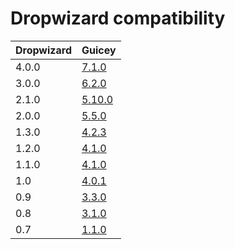 # Dropwizard compatibility

Dropwizard | Guicey
----------|---------
4.0.0 | [7.1.0](http://xvik.github.io/dropwizard-guicey/7.1.0)
3.0.0 | [6.2.0](http://xvik.github.io/dropwizard-guicey/6.2.0)
2.1.0 | [5.10.0](http://xvik.github.io/dropwizard-guicey/5.10.0)
2.0.0 | [5.5.0](http://xvik.github.io/dropwizard-guicey/5.5.0)
1.3.0 | [4.2.3](http://xvik.github.io/dropwizard-guicey/4.2.3)
1.2.0 | [4.1.0](http://xvik.github.io/dropwizard-guicey/4.1.0)
1.1.0 | [4.1.0](http://xvik.github.io/dropwizard-guicey/4.1.0)
1.0 | [4.0.1](http://xvik.github.io/dropwizard-guicey/4.0.1)
0.9 | [3.3.0](https://github.com/xvik/dropwizard-guicey/tree/dw-0.9)
0.8 | [3.1.0](https://github.com/xvik/dropwizard-guicey/tree/dw-0.8)
0.7 |  [1.1.0](https://github.com/xvik/dropwizard-guicey/tree/dw-0.7)